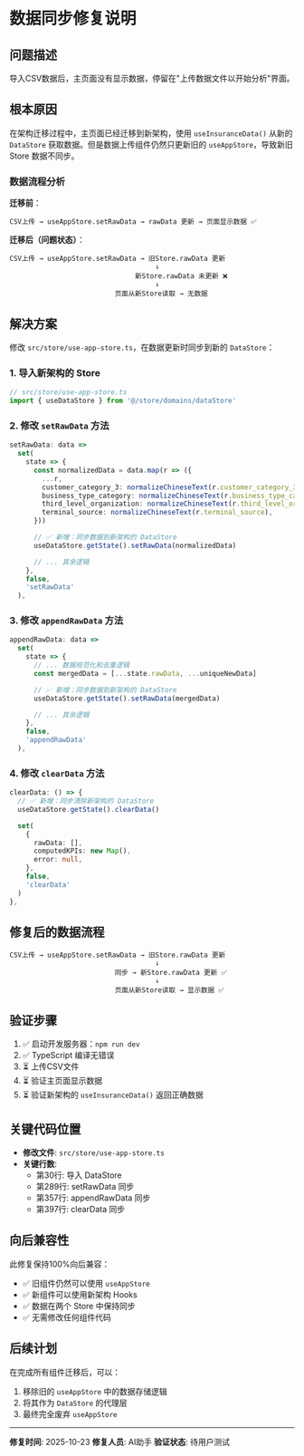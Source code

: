 # 数据同步修复说明

## 问题描述

导入CSV数据后，主页面没有显示数据，停留在"上传数据文件以开始分析"界面。

## 根本原因

在架构迁移过程中，主页面已经迁移到新架构，使用 `useInsuranceData()` 从新的 `DataStore` 获取数据。但是数据上传组件仍然只更新旧的 `useAppStore`，导致新旧 Store 数据不同步。

### 数据流程分析

**迁移前**：
```
CSV上传 → useAppStore.setRawData → rawData 更新 → 页面显示数据 ✅
```

**迁移后（问题状态）**：
```
CSV上传 → useAppStore.setRawData → 旧Store.rawData 更新
                                    ↓
                               新Store.rawData 未更新 ❌
                                    ↓
                          页面从新Store读取 → 无数据
```

## 解决方案

修改 `src/store/use-app-store.ts`，在数据更新时同步到新的 `DataStore`：

### 1. 导入新架构的 Store

```typescript
// src/store/use-app-store.ts
import { useDataStore } from '@/store/domains/dataStore'
```

### 2. 修改 `setRawData` 方法

```typescript
setRawData: data =>
  set(
    state => {
      const normalizedData = data.map(r => ({
        ...r,
        customer_category_3: normalizeChineseText(r.customer_category_3),
        business_type_category: normalizeChineseText(r.business_type_category),
        third_level_organization: normalizeChineseText(r.third_level_organization),
        terminal_source: normalizeChineseText(r.terminal_source),
      }))

      // ✅ 新增：同步数据到新架构的 DataStore
      useDataStore.getState().setRawData(normalizedData)

      // ... 其余逻辑
    },
    false,
    'setRawData'
  ),
```

### 3. 修改 `appendRawData` 方法

```typescript
appendRawData: data =>
  set(
    state => {
      // ... 数据规范化和去重逻辑
      const mergedData = [...state.rawData, ...uniqueNewData]

      // ✅ 新增：同步数据到新架构的 DataStore
      useDataStore.getState().setRawData(mergedData)

      // ... 其余逻辑
    },
    false,
    'appendRawData'
  ),
```

### 4. 修改 `clearData` 方法

```typescript
clearData: () => {
  // ✅ 新增：同步清除新架构的 DataStore
  useDataStore.getState().clearData()

  set(
    {
      rawData: [],
      computedKPIs: new Map(),
      error: null,
    },
    false,
    'clearData'
  )
},
```

## 修复后的数据流程

```
CSV上传 → useAppStore.setRawData → 旧Store.rawData 更新
                                    ↓
                          同步 → 新Store.rawData 更新 ✅
                                    ↓
                          页面从新Store读取 → 显示数据 ✅
```

## 验证步骤

1. ✅ 启动开发服务器：`npm run dev`
2. ✅ TypeScript 编译无错误
3. ⏳ 上传CSV文件
4. ⏳ 验证主页面显示数据
5. ⏳ 验证新架构的 `useInsuranceData()` 返回正确数据

## 关键代码位置

- **修改文件**: `src/store/use-app-store.ts`
- **关键行数**:
  - 第30行: 导入 DataStore
  - 第289行: setRawData 同步
  - 第357行: appendRawData 同步
  - 第397行: clearData 同步

## 向后兼容性

此修复保持100%向后兼容：
- ✅ 旧组件仍然可以使用 `useAppStore`
- ✅ 新组件可以使用新架构 Hooks
- ✅ 数据在两个 Store 中保持同步
- ✅ 无需修改任何组件代码

## 后续计划

在完成所有组件迁移后，可以：
1. 移除旧的 `useAppStore` 中的数据存储逻辑
2. 将其作为 `DataStore` 的代理层
3. 最终完全废弃 `useAppStore`

---

**修复时间**: 2025-10-23
**修复人员**: AI助手
**验证状态**: 待用户测试
